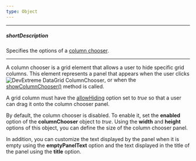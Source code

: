 ```yaml
---
type: Object
---
```

---
##### shortDescription
Specifies the options of a [column chooser](/concepts/05%20Widgets/DataGrid/001%20Visual%20Elements/120%20Column%20Chooser.md '/Documentation/Guide/Widgets/DataGrid/Visual_Elements/#Column_Chooser').

---
A column chooser is a grid element that allows a user to hide specific grid columns. This element represents a panel that appears when the user clicks <img src="/Content/images/doc/16_2/DataGrid/icons/columnChooser.png" alt="DevExtreme DataGrid ColumnChooser" style="vertical-align:middle"/>, or when the [showColumnChooser()](/api-reference/10%20UI%20Widgets/dxDataGrid/3%20Methods/showColumnChooser().md '/Documentation/ApiReference/UI_Widgets/dxDataGrid/Methods/#showColumnChooser') method is called.

A grid column must have the [allowHiding](/api-reference/10%20UI%20Widgets/dxDataGrid/1%20Configuration/columns/allowHiding.md '/Documentation/ApiReference/UI_Widgets/dxDataGrid/Configuration/columns/#allowHiding') option set to *true* so that a user can drag it onto the column chooser panel.

By default, the column chooser is disabled. To enable it, set the **enabled** option of the **columnChooser** object to *true*. Using the **width** and **height** options of this object, you can define the size of the column chooser panel.

In addition, you can customize the text displayed by the panel when it is empty using the **emptyPanelText** option and the text displayed in the title of the panel using the **title** option.